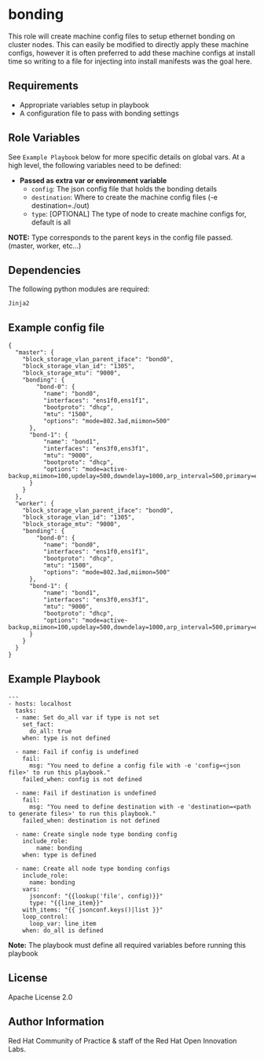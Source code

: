 bonding
=========

This role will create machine config files to setup ethernet bonding on cluster nodes. This can easily be modified to directly apply these machine configs, however it is often preferred to add these machine configs at install time so writing to a file for injecting into install manifests was the goal here.

Requirements
------------

- Appropriate variables setup in playbook
- A configuration file to pass with bonding settings


Role Variables
--------------

See `Example Playbook` below for more specific details on global vars. At a high level, the following variables need to be defined:

- **Passed as extra var or environment variable**
  - `config`: The json config file that holds the bonding details
  - `destination`: Where to create the machine config files (-e destination=./out)
  - `type`: [OPTIONAL] The type of node to create machine configs for, default is all

**NOTE:** Type corresponds to the parent keys in the config file passed. (master, worker, etc...)

Dependencies
------------

The following python modules are required:

```
Jinja2
```


Example config file
-------------------

```
{
  "master": {
    "block_storage_vlan_parent_iface": "bond0",
    "block_storage_vlan_id": "1305",
    "block_storage_mtu": "9000",
    "bonding": {
        "bond-0": {
          "name": "bond0",
          "interfaces": "ens1f0,ens1f1",
          "bootproto": "dhcp",
          "mtu": "1500",
          "options": "mode=802.3ad,miimon=500"
      },
      "bond-1": {
          "name": "bond1",
          "interfaces": "ens3f0,ens3f1",
          "mtu": "9000",
          "bootproto": "dhcp",
          "options": "mode=active-backup,miimon=100,updelay=500,downdelay=1000,arp_interval=500,primary=ens1f0"
      }
    }
  },
  "worker": {
    "block_storage_vlan_parent_iface": "bond0",
    "block_storage_vlan_id": "1305",
    "block_storage_mtu": "9000",
    "bonding": {
        "bond-0": {
          "name": "bond0",
          "interfaces": "ens1f0,ens1f1",
          "bootproto": "dhcp",
          "mtu": "1500",
          "options": "mode=802.3ad,miimon=500"
      },
      "bond-1": {
          "name": "bond1",
          "interfaces": "ens3f0,ens3f1",
          "mtu": "9000",
          "bootproto": "dhcp",
          "options": "mode=active-backup,miimon=100,updelay=500,downdelay=1000,arp_interval=500,primary=ens1f0"
      }
    }
  }
}
```

Example Playbook
----------------

```
---
- hosts: localhost
  tasks:
  - name: Set do_all var if type is not set
    set_fact:
      do_all: true
    when: type is not defined

  - name: Fail if config is undefined
    fail:
      msg: "You need to define a config file with -e 'config=<json file>' to run this playbook."
    failed_when: config is not defined

  - name: Fail if destination is undefined
    fail:
      msg: "You need to define destination with -e 'destination=<path to generate files>' to run this playbook."
    failed_when: destination is not defined

  - name: Create single node type bonding config
    include_role:
        name: bonding
    when: type is defined

  - name: Create all node type bonding configs
    include_role:
      name: bonding
    vars:
      jsonconf: "{{lookup('file', config)}}"
      type: "{{line_item}}"
    with_items: "{{ jsonconf.keys()|list }}"
    loop_control:
      loop_var: line_item
    when: do_all is defined
```

**Note:** The playbook must define all required variables before running this playbook


License
-------

Apache License 2.0

Author Information
------------------

Red Hat Community of Practice & staff of the Red Hat Open Innovation Labs.
